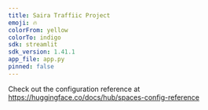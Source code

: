 ```yaml
---
title: Saira Traffiic Project
emoji: 🔥
colorFrom: yellow
colorTo: indigo
sdk: streamlit
sdk_version: 1.41.1
app_file: app.py
pinned: false
---
```


Check out the configuration reference at https://huggingface.co/docs/hub/spaces-config-reference
